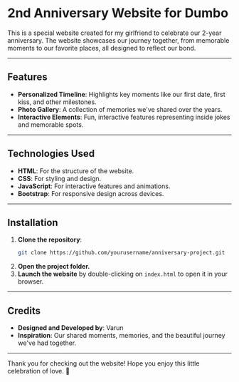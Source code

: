 # 2nd Anniversary Website for Dumbo

This is a special website created for my girlfriend to celebrate our 2-year anniversary. The website showcases our journey together, from memorable moments to our favorite places, all designed to reflect our bond.

---

## Features

- **Personalized Timeline**: Highlights key moments like our first date, first kiss, and other milestones.
- **Photo Gallery**: A collection of memories we've shared over the years.
- **Interactive Elements**: Fun, interactive features representing inside jokes and memorable spots.
---

## Technologies Used

- **HTML**: For the structure of the website.
- **CSS**: For styling and design.
- **JavaScript**: For interactive features and animations.
- **Bootstrap**: For responsive design across devices.
---

## Installation

1. **Clone the repository**:
   ```bash
   git clone https://github.com/yourusername/anniversary-project.git
   
2. **Open the project folder.**
3. **Launch the website** by double-clicking on `index.html` to open it in your browser.
---

## Credits

- **Designed and Developed by**: Varun
- **Inspiration**: Our shared moments, memories, and the beautiful journey we've had together.
---

Thank you for checking out the website! Hope you enjoy this little celebration of love. 💖

